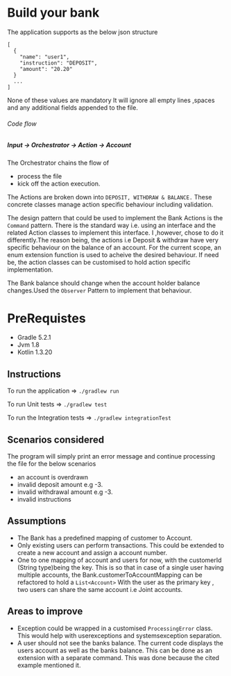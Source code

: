 Build your bank
===============

The application supports as the below json structure
```
[
  {
    "name": "user1",
    "instruction": "DEPOSIT",
    "amount": "20.20"
  }
  ...
]
```

None of these values are mandatory
It will ignore all empty lines ,spaces and any additional fields appended to the file.


###### Code flow
##### Input -> Orchestrator -> Action -> Account


The Orchestrator chains the flow of
- process the file
- kick off the action execution.

The Actions are broken down into `DEPOSIT, WITHDRAW & BALANCE.`
These concrete classes manage action specific behaviour including validation.


The design pattern that could be used to implement the Bank Actions is the `Command` pattern.
There is the standard way i.e. using an interface and the related Action classes to implement
this interface. I ,however, chose to do it differently.The reason being, the actions i.e Deposit & withdraw 
have very specific behaviour on the balance of an account.
For the current scope, an enum extension function is used to acheive the desired behaviour. 
If need be, the action classes can be customised to hold action specific implementation.

 
The Bank balance should change when the account holder balance changes.Used the `Observer` Pattern to implement that behaviour.

# PreRequistes
- Gradle 5.2.1
- Jvm 1.8
- Kotlin 1.3.20

## Instructions
To run the application => `./gradlew run`
 
To run Unit tests  => `./gradlew test`

To run the Integration tests  => `./gradlew integrationTest`

## Scenarios considered
The program will simply print an error message 
and continue processing the file for the below scenarios
- an account is overdrawn 
- invalid deposit amount e.g -3. 
- invalid withdrawal amount e.g -3.
- invalid instructions 


## Assumptions
- The Bank has a predefined mapping of customer to Account.
- Only existing users can perform transactions. This could be extended to create a new account and assign a account number.
- One to one mapping of account and users for now, with the customerId (String type)being the key.
This is so that in case of a single user having multiple  accounts, the Bank.customerToAccountMapping can
 be refactored to hold a `List<Account>`
 With the user as the primary key , two users can share the same account i.e Joint accounts.


## Areas to improve
- Exception could be wrapped in a customised `ProcessingError` class. This would help with
userexceptions and systemsexception separation.
- A user should not see the banks balance. The current code displays 
the users account as well as the banks balance. This can be done as an extension with a separate command.
This was done because the cited example mentioned it.

 